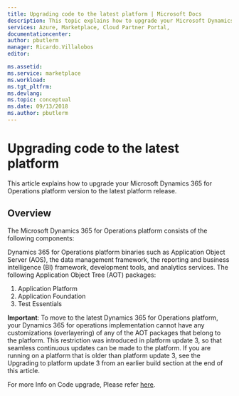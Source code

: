 ```yaml
---
title: Upgrading code to the latest platform | Microsoft Docs
description: This topic explains how to upgrade your Microsoft Dynamics 365 for Operations platform version to the latest platform release
services: Azure, Marketplace, Cloud Partner Portal, 
documentationcenter:
author: pbutlerm
manager: Ricardo.Villalobos 
editor:

ms.assetid: 
ms.service: marketplace
ms.workload: 
ms.tgt_pltfrm: 
ms.devlang: 
ms.topic: conceptual
ms.date: 09/13/2018
ms.author: pbutlerm
---
```


# Upgrading code to the latest platform

This article explains how to upgrade your Microsoft Dynamics 365 for Operations platform version to the latest platform release.

## Overview

The Microsoft Dynamics 365 for Operations platform consists of the following components:

Dynamics 365 for Operations platform binaries such as Application Object Server (AOS), the data management framework, the reporting and business intelligence (BI) framework, development tools, and analytics services. The following Application Object Tree (AOT) packages:

1. Application Platform
2. Application Foundation
3. Test Essentials

**Important**: To move to the latest Dynamics 365 for Operations platform, your Dynamics 365 for operations implementation cannot have any customizations (overlayering) of any of the AOT packages that belong to the platform. This restriction was introduced in platform update 3, so that seamless continuous updates can be made to the platform. If you are running on a platform that is older than platform update 3, see the Upgrading to platform update 3 from an earlier build section at the end of this article.

For more Info on Code upgrade, Please refer [here](https://docs.microsoft.com/dynamics365/operations/dev-itpro/migration-upgrade/upgrade-latest-platform-update).